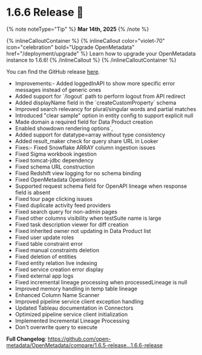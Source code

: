 # 1.6.6 Release 🎉

{% note noteType="Tip" %}
**Mar 14th, 2025**
{% /note %}

{% inlineCalloutContainer %}
{% inlineCallout
color="violet-70"
icon="celebration"
bold="Upgrade OpenMetadata"
href="/deployment/upgrade" %}
Learn how to upgrade your OpenMetadata instance to 1.6.6!
{% /inlineCallout %}
{% /inlineCalloutContainer %}

You can find the GitHub release [here](https://github.com/open-metadata/OpenMetadata/releases/tag/1.6.6-release).

- Improvements:- Added loggedInAPI to show more specific error messages instead of generic ones
- Added support for \`/logout\` path to perform logout from API redirect
- Added displayName field in the \`createCustomProperty\` schema
- Improved search relevancy for plural/singular words and partial matches
- Introduced "clear sample" option in entity config to support explicit null
- Made domain a required field for Data Product creation
- Enabled showdown rendering options`,
- Added support for datatype=array without type consistency
- Added result_maker check for query share URL in Looker
- Fixes:- Fixed Snowflake ARRAY column ingestion issues
- Fixed Sigma workbook ingestion
- Fixed tomcat-jdbc dependency
- Fixed schema URL construction
- Fixed Redshift view logging for no schema binding
- Fixed OpenMetadata Operations
- Supported request schema field for OpenAPI lineage when response field is absent
- Fixed tour page clicking issues
- Fixed duplicate activity feed providers
- Fixed search query for non-admin pages
- Fixed other columns visibility when testSuite name is large
- Fixed task description viewer for diff creation
- Fixed inherited owner not updating in Data Product list
- Fixed user update roles
- Fixed table constraint error
- Fixed manual constraints deletion
- Fixed deletion of entities
- Fixed entity relation live indexing
- Fixed service creation error display
- Fixed external app logs
- Fixed incremental lineage processing when processedLineage is null
- Improved memory handling in temp table lineage
- Enhanced Column Name Scanner
- Improved pipeline service client exception handling
- Updated Tableau documentation in Connectors
- Optimized pipeline service client initialization
- Implemented Incremental Lineage Processing
- Don't overwrite query to execute

**Full Changelog**: https://github.com/open-metadata/OpenMetadata/compare/1.6.5-release...1.6.6-release
